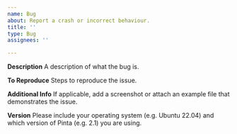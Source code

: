 ```yaml
---
name: Bug
about: Report a crash or incorrect behaviour.
title: ''
type: Bug
assignees: ''

---
```


**Description**
A description of what the bug is.

**To Reproduce**
Steps to reproduce the issue.

**Additional Info**
If applicable, add a screenshot or attach an example file that demonstrates the issue.

**Version**
Please include your operating system (e.g. Ubuntu 22.04) and which version of Pinta (e.g. 2.1) you are using.
